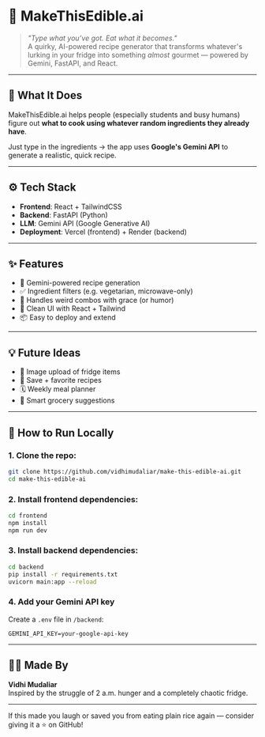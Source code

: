 # 🥕 MakeThisEdible.ai

> *"Type what you’ve got. Eat what it becomes."*  
A quirky, AI-powered recipe generator that transforms whatever's lurking in your fridge into something *almost* gourmet — powered by Gemini, FastAPI, and React.

---

## 🧠 What It Does

MakeThisEdible.ai helps people (especially students and busy humans) figure out **what to cook using whatever random ingredients they already have**.

Just type in the ingredients → the app uses **Google's Gemini API** to generate a realistic, quick recipe.

---

## ⚙️ Tech Stack

- **Frontend**: React + TailwindCSS
- **Backend**: FastAPI (Python)
- **LLM**: Gemini API (Google Generative AI)
- **Deployment**: Vercel (frontend) + Render (backend)

---

## ✨ Features

- 🧠 Gemini-powered recipe generation
- ✅ Ingredient filters (e.g. vegetarian, microwave-only)
- 🧊 Handles weird combos with grace (or humor)
- 🧾 Clean UI with React + Tailwind
- 📦 Easy to deploy and extend

---

## 💡 Future Ideas

- 🥕 Image upload of fridge items
- 🔄 Save + favorite recipes
- 🗓️ Weekly meal planner
- 🛒 Smart grocery suggestions

---

## 🚀 How to Run Locally

### 1. Clone the repo:
```bash
git clone https://github.com/vidhimudaliar/make-this-edible-ai.git
cd make-this-edible-ai
```

### 2. Install frontend dependencies:
```bash
cd frontend
npm install
npm run dev
```

### 3. Install backend dependencies:
```bash
cd backend
pip install -r requirements.txt
uvicorn main:app --reload
```

### 4. Add your Gemini API key
Create a `.env` file in `/backend`:
```env
GEMINI_API_KEY=your-google-api-key
```

---

## 👩‍💻 Made By

**Vidhi Mudaliar**  
Inspired by the struggle of 2 a.m. hunger and a completely chaotic fridge.

---

If this made you laugh or saved you from eating plain rice again — consider giving it a ⭐ on GitHub!
